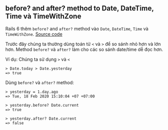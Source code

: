 ## before? and after? method to Date, DateTime, Time và TimeWithZone

Rails 6 thêm `before?` and `after?` method vào `Date`, `DateTime`, `Time` và `TimeWithZone`. [Source code](https://github.com/rails/rails/pull/32185/files)

Trước đây chúng ta thường dùng toán tử `<` và `>` để so sánh nhỏ hơn và lớn hơn. Method `before?` và `after?` làm cho các so sánh date/time dễ đọc hơn.

Ví dụ:
Chúng ta sử dụng `>` và `<`
```
> Date.today > Date.yesterday
=> true
```

Dùng `before?` và `after?` method:
```
> yesterday = 1.day.ago
=> Tue, 18 Feb 2020 15:10:04 +07 +07:00

> yesterday.before? Date.current
=> true

> yesterday.after? Date.current
=> false
```
